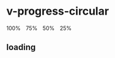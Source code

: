 # v-progress-circular

<div>
<v-progress-circular
    color="primary"
    value="100"
    size="100"
    width="10"
    rotate="270"
    style="margin-right: 10px;"
>
    100%
</v-progress-circular>
<v-progress-circular
    color="green"
    value="75"
    size="100"
    width="10"
    rotate="270"
    style="margin-right: 10px;"
>
    75%
</v-progress-circular>
<v-progress-circular
    color="red accent-3"
    value="50"
    size="100"
    width="10"
    rotate="270"
    style="margin-right: 10px;"
>
    50%
</v-progress-circular>
<v-progress-circular
    color="amber accent-3"
    value="25"
    size="100"
    width="10"
    rotate="270"
    style="margin-right: 10px;"
>
    25%
</v-progress-circular>
</div>

## loading
<div>
<v-progress-circular
    color="red accent-3"
    indeterminate
    size="30"
    width="3"
    style="margin-right: 10px;"
/>
<v-progress-circular
    color="amber accent-3"
    indeterminate
    size="40"
    width="3"
    style="margin-right: 10px;"
/>
<v-progress-circular
    color="green"
    indeterminate
    size="50"
    width="3"
     style="margin-right: 10px;"
/>
<v-progress-circular
    color="primary"
    indeterminate
    size="60"
    width="3"
    style="margin-right: 10px;"
/>
</div>
